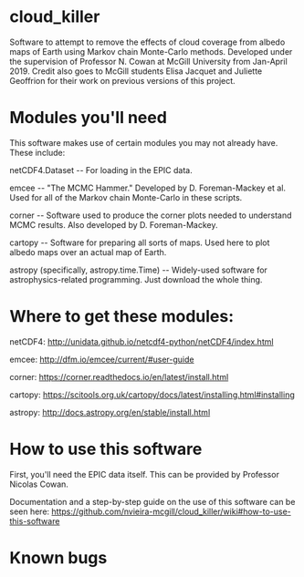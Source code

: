 # cloud_killer
Software to attempt to remove the effects of cloud coverage from albedo maps of Earth using Markov chain Monte-Carlo methods. Developed under the supervision of Professor N. Cowan at McGill University from Jan-April 2019. Credit also goes to McGill students Elisa Jacquet and Juliette Geoffrion for their work on previous versions of this project.

# Modules you'll need 
This software makes use of certain modules you may not already have. These include:

netCDF4.Dataset -- For loading in the EPIC data.

emcee -- "The MCMC Hammer." Developed by D. Foreman-Mackey et al. Used for all of the Markov chain Monte-Carlo in these scripts.

corner -- Software used to produce the corner plots needed to understand MCMC results. Also developed by D. Foreman-Mackey.

cartopy -- Software for preparing all sorts of maps. Used here to plot albedo maps over an actual map of Earth. 

astropy (specifically, astropy.time.Time) -- Widely-used software for astrophysics-related programming. Just download the whole thing. 

# Where to get these modules:
netCDF4: http://unidata.github.io/netcdf4-python/netCDF4/index.html

emcee: http://dfm.io/emcee/current/#user-guide

corner: https://corner.readthedocs.io/en/latest/install.html

cartopy: https://scitools.org.uk/cartopy/docs/latest/installing.html#installing

astropy: http://docs.astropy.org/en/stable/install.html

# How to use this software

First, you'll need the EPIC data itself. This can be provided by Professor Nicolas Cowan. 

Documentation and a step-by-step guide on the use of this software can be seen here: https://github.com/nvieira-mcgill/cloud_killer/wiki#how-to-use-this-software

# Known bugs 
